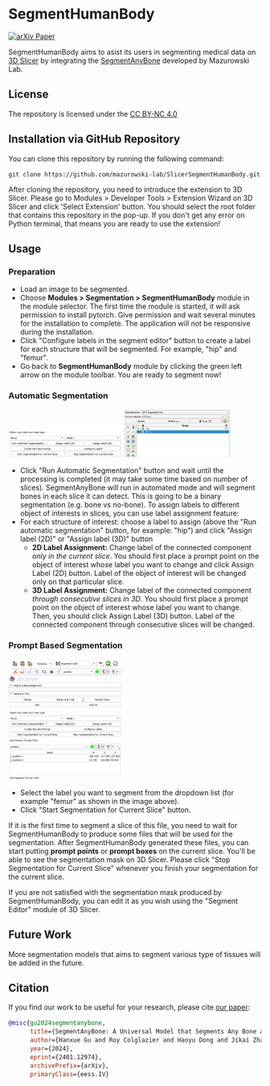 # SegmentHumanBody

[![arXiv Paper](https://img.shields.io/badge/arXiv-2401.12974-orange.svg?style=flat)](https://arxiv.org/abs/2401.12974)

SegmentHumanBody aims to asist its users in segmenting medical data on <a href="https://github.com/Slicer/Slicer">3D Slicer</a> by integrating the <a href="https://github.com/mazurowski-lab/SegmentAnyBone">SegmentAnyBone</a> developed by Mazurowski Lab.

## License

The repository is licensed under the [CC BY-NC 4.0](https://creativecommons.org/licenses/by-nc/4.0/)

## Installation via GitHub Repository

You can clone this repository by running the following command:

```
git clone https://github.com/mazurowski-lab/SlicerSegmentHumanBody.git
```

After cloning the repository, you need to introduce the extension to 3D Slicer. Please go to Modules > Developer Tools > Extension Wizard on 3D Slicer and click 'Select Extension' button. You should select the root folder that contains this repository in the pop-up. If you don't get any error on Python terminal, that means you are ready to use the extension!

## Usage

### Preparation

- Load an image to be segmented.
- Choose **Modules > Segmentation > SegmentHumanBody** module in the module selector. The first time the module is started, it will ask permission to install pytorch. Give permission and wait several minutes for the installation to complete. The application will not be responsive during the installation.
- Click "Configure labels in the segment editor" button to create a label for each structure that will be segmented. For example, "hip" and "femur".
- Go back to **SegmentHumanBody** module by clicking the green left arrow on the module toolbar. You are ready to segment now!

### Automatic Segmentation

<img src="Screenshots/sws1.png" width=45%> <img src="Screenshots/sws2.png" width=42%>

- Click "Run Automatic Segmentation" button and wait until the processing is completed (it may take some time based on number of slices). SegmentAnyBone will run in automated mode and will segment bones in each slice it can detect. This is going to be a binary segmentation (e.g. bone vs no-bone). To assign labels to different object of interests in slices, you can use label assignment feature: 
- For each structure of interest: choose a label to assign (above the "Run automatic segmentation" button, for example: "hip") and click "Assign label (2D)" or "Assign label (3D)" button
  - **2D Label Assignment:** Change label of the connected component *only in the current slice*. You should first place a prompt point on the object of interest whose label you want to change and click Assign Label (2D) button. Label of the object of interest will be changed only on that particular slice.
  - **3D Label Assignment:** Change label of the connected component *through consecutive slices in 3D*. You should first place a prompt point on the object of interest whose label you want to change. Then, you should click Assign Label (3D) button. Label of the connected component through consecutive slices will be changed.

### Prompt Based Segmentation

<img src="Screenshots/sws3.png" width=45% height=45%>

- Select the label you want to segment from the dropdown list (for example "femur" as shown in the image above).
- Click "Start Segmentation for Current Slice" button.

If it is the first time to segment a slice of this file, you need to wait for SegmentHumanBody to produce some files that will be used for the segmentation. After SegmentHumanBody generated these files, you can start putting **prompt points** or **prompt boxes** on the current slice. You'll be able to see the segmentation mask on 3D Slicer. Please click "Stop Segmentation for Current Slice" whenever you finish your segmentation for the current slice.

If you are not satisfied with the segmentation mask produced by SegmentHumanBody, you can edit it as you wish using the "Segment Editor" module of 3D Slicer.

## Future Work

More segmentation models that aims to segment various type of tissues will be added in the future.

## Citation

If you find our work to be useful for your research, please cite [our paper](https://arxiv.org/abs/2401.12974):

```bibtex
@misc{gu2024segmentanybone,
      title={SegmentAnyBone: A Universal Model that Segments Any Bone at Any Location on MRI},
      author={Hanxue Gu and Roy Colglazier and Haoyu Dong and Jikai Zhang and Yaqian Chen and Zafer Yildiz and Yuwen Chen and Lin Li and Jichen Yang and Jay Willhite and Alex M. Meyer and Brian Guo and Yashvi Atul Shah and Emily Luo and Shipra Rajput and Sally Kuehn and Clark Bulleit and Kevin A. Wu and Jisoo Lee and Brandon Ramirez and Darui Lu and Jay M. Levin and Maciej A. Mazurowski},
      year={2024},
      eprint={2401.12974},
      archivePrefix={arXiv},
      primaryClass={eess.IV}
```
